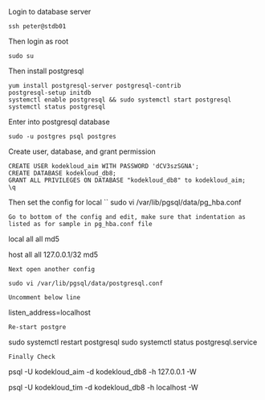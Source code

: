 
Login to database server

```
ssh peter@stdb01
```
Then login as root
```
sudo su
```
Then install postgresql
```
yum install postgresql-server postgresql-contrib
postgresql-setup initdb
systemctl enable postgresql && sudo systemctl start postgresql
systemctl status postgresql
```
Enter into postgresql database

```
sudo -u postgres psql postgres
```
Create user, database, and grant permission

```
CREATE USER kodekloud_aim WITH PASSWORD 'dCV3szSGNA';
CREATE DATABASE kodekloud_db8;
GRANT ALL PRIVILEGES ON DATABASE "kodekloud_db8" to kodekloud_aim;
\q
```
Then set the config for local
``
sudo vi /var/lib/pgsql/data/pg_hba.conf
```
Go to bottom of the config and edit, make sure that indentation as listed as for sample in pg_hba.conf file
```
local all all md5

host all all 127.0.0.1/32 md5 
```
Next open another config

sudo vi /var/lib/pgsql/data/postgresql.conf

Uncomment below line
```
listen_address=localhost
```
Re-start postgre
```
sudo systemctl restart postgresql
sudo systemctl status postgresql.service
```
Finally Check
```
psql -U kodekloud_aim -d kodekloud_db8 -h 127.0.0.1 -W

psql -U kodekloud_tim -d kodekloud_db8 -h localhost -W
```


